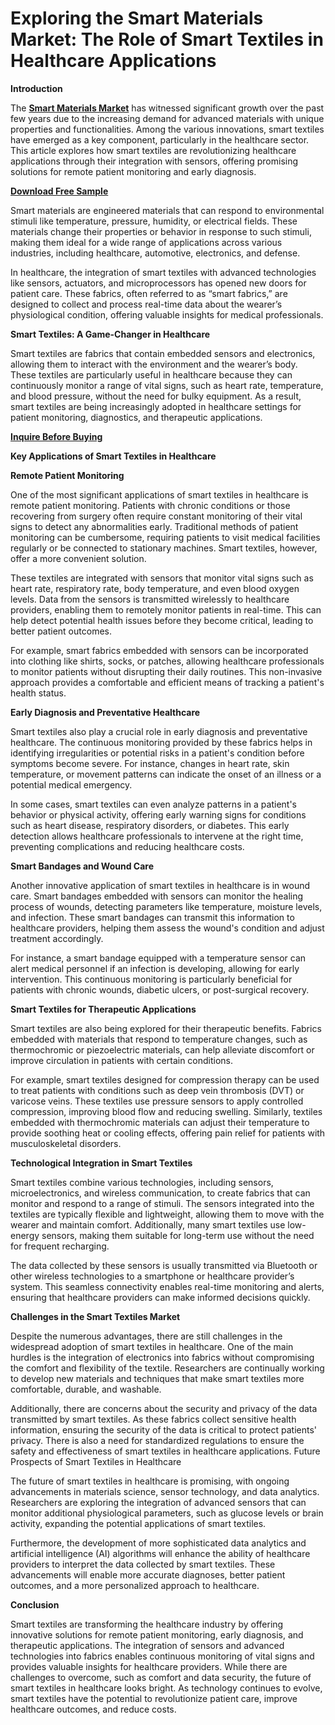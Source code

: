 # Exploring the Smart Materials Market: The Role of Smart Textiles in Healthcare Applications

**Introduction**

The **[Smart Materials Market](https://www.nextmsc.com/report/smart-materials-market)** has witnessed significant growth over the past few years due to the increasing demand for advanced materials with unique properties and functionalities. Among the various innovations, smart textiles have emerged as a key component, particularly in the healthcare sector. This article explores how smart textiles are revolutionizing healthcare applications through their integration with sensors, offering promising solutions for remote patient monitoring and early diagnosis.

**[Download Free Sample](https://www.nextmsc.com/smart-materials-market/request-sample)**

Smart materials are engineered materials that can respond to environmental stimuli like temperature, pressure, humidity, or electrical fields. These materials change their properties or behavior in response to such stimuli, making them ideal for a wide range of applications across various industries, including healthcare, automotive, electronics, and defense.

In healthcare, the integration of smart textiles with advanced technologies like sensors, actuators, and microprocessors has opened new doors for patient care. These fabrics, often referred to as “smart fabrics,” are designed to collect and process real-time data about the wearer’s physiological condition, offering valuable insights for medical professionals.

**Smart Textiles: A Game-Changer in Healthcare**

Smart textiles are fabrics that contain embedded sensors and electronics, allowing them to interact with the environment and the wearer’s body. These textiles are particularly useful in healthcare because they can continuously monitor a range of vital signs, such as heart rate, temperature, and blood pressure, without the need for bulky equipment. As a result, smart textiles are being increasingly adopted in healthcare settings for patient monitoring, diagnostics, and therapeutic applications.

**[Inquire Before Buying](https://www.nextmsc.com/smart-materials-market/inquire-before-buying)**  

**Key Applications of Smart Textiles in Healthcare**

**Remote Patient Monitoring**

One of the most significant applications of smart textiles in healthcare is remote patient monitoring. Patients with chronic conditions or those recovering from surgery often require constant monitoring of their vital signs to detect any abnormalities early. Traditional methods of patient monitoring can be cumbersome, requiring patients to visit medical facilities regularly or be connected to stationary machines. Smart textiles, however, offer a more convenient solution.

These textiles are integrated with sensors that monitor vital signs such as heart rate, respiratory rate, body temperature, and even blood oxygen levels. Data from the sensors is transmitted wirelessly to healthcare providers, enabling them to remotely monitor patients in real-time. This can help detect potential health issues before they become critical, leading to better patient outcomes.

For example, smart fabrics embedded with sensors can be incorporated into clothing like shirts, socks, or patches, allowing healthcare professionals to monitor patients without disrupting their daily routines. This non-invasive approach provides a comfortable and efficient means of tracking a patient's health status.

**Early Diagnosis and Preventative Healthcare**

Smart textiles also play a crucial role in early diagnosis and preventative healthcare. The continuous monitoring provided by these fabrics helps in identifying irregularities or potential risks in a patient's condition before symptoms become severe. For instance, changes in heart rate, skin temperature, or movement patterns can indicate the onset of an illness or a potential medical emergency.

In some cases, smart textiles can even analyze patterns in a patient's behavior or physical activity, offering early warning signs for conditions such as heart disease, respiratory disorders, or diabetes. This early detection allows healthcare professionals to intervene at the right time, preventing complications and reducing healthcare costs.

**Smart Bandages and Wound Care**

Another innovative application of smart textiles in healthcare is in wound care. Smart bandages embedded with sensors can monitor the healing process of wounds, detecting parameters like temperature, moisture levels, and infection. These smart bandages can transmit this information to healthcare providers, helping them assess the wound's condition and adjust treatment accordingly.

For instance, a smart bandage equipped with a temperature sensor can alert medical personnel if an infection is developing, allowing for early intervention. This continuous monitoring is particularly beneficial for patients with chronic wounds, diabetic ulcers, or post-surgical recovery.

**Smart Textiles for Therapeutic Applications**

Smart textiles are also being explored for their therapeutic benefits. Fabrics embedded with materials that respond to temperature changes, such as thermochromic or piezoelectric materials, can help alleviate discomfort or improve circulation in patients with certain conditions.

For example, smart textiles designed for compression therapy can be used to treat patients with conditions such as deep vein thrombosis (DVT) or varicose veins. These textiles use pressure sensors to apply controlled compression, improving blood flow and reducing swelling. Similarly, textiles embedded with thermochromic materials can adjust their temperature to provide soothing heat or cooling effects, offering pain relief for patients with musculoskeletal disorders.

**Technological Integration in Smart Textiles**

Smart textiles combine various technologies, including sensors, microelectronics, and wireless communication, to create fabrics that can monitor and respond to a range of stimuli. The sensors integrated into the textiles are typically flexible and lightweight, allowing them to move with the wearer and maintain comfort. Additionally, many smart textiles use low-energy sensors, making them suitable for long-term use without the need for frequent recharging.

The data collected by these sensors is usually transmitted via Bluetooth or other wireless technologies to a smartphone or healthcare provider’s system. This seamless connectivity enables real-time monitoring and alerts, ensuring that healthcare providers can make informed decisions quickly.

**Challenges in the Smart Textiles Market**

Despite the numerous advantages, there are still challenges in the widespread adoption of smart textiles in healthcare. One of the main hurdles is the integration of electronics into fabrics without compromising the comfort and flexibility of the textile. Researchers are continually working to develop new materials and techniques that make smart textiles more comfortable, durable, and washable.

Additionally, there are concerns about the security and privacy of the data transmitted by smart textiles. As these fabrics collect sensitive health information, ensuring the security of the data is critical to protect patients' privacy. There is also a need for standardized regulations to ensure the safety and effectiveness of smart textiles in healthcare applications.
Future Prospects of Smart Textiles in Healthcare

The future of smart textiles in healthcare is promising, with ongoing advancements in materials science, sensor technology, and data analytics. Researchers are exploring the integration of advanced sensors that can monitor additional physiological parameters, such as glucose levels or brain activity, expanding the potential applications of smart textiles.

Furthermore, the development of more sophisticated data analytics and artificial intelligence (AI) algorithms will enhance the ability of healthcare providers to interpret the data collected by smart textiles. These advancements will enable more accurate diagnoses, better patient outcomes, and a more personalized approach to healthcare.

**Conclusion**

Smart textiles are transforming the healthcare industry by offering innovative solutions for remote patient monitoring, early diagnosis, and therapeutic applications. The integration of sensors and advanced technologies into fabrics enables continuous monitoring of vital signs and provides valuable insights for healthcare providers. While there are challenges to overcome, such as comfort and data security, the future of smart textiles in healthcare looks bright. As technology continues to evolve, smart textiles have the potential to revolutionize patient care, improve healthcare outcomes, and reduce costs.
